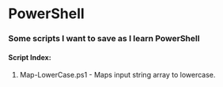 # PowerShell

### Some scripts I want to save as I learn PowerShell

#### Script Index:

1. Map-LowerCase.ps1 - Maps input string array to lowercase.